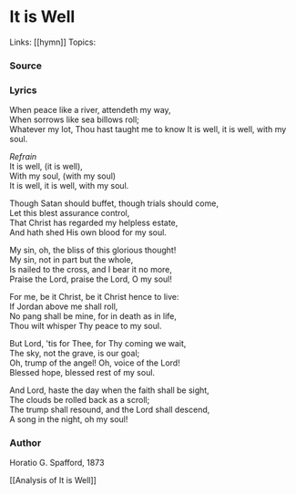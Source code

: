 # It is Well
Links: [[hymn]]
Topics:

### Source
### Lyrics
When peace like a river, attendeth my way,  
When sorrows like sea billows roll;  
Whatever my lot, Thou hast taught me to know
It is well, it is well, with my soul.  
  
_Refrain_  
It is well, (it is well),  
With my soul, (with my soul)  
It is well, it is well, with my soul.  
  
Though Satan should buffet, though trials should come,  
Let this blest assurance control,  
That Christ has regarded my helpless estate,  
And hath shed His own blood for my soul.  
  
My sin, oh, the bliss of this glorious thought!  
My sin, not in part but the whole,  
Is nailed to the cross, and I bear it no more,  
Praise the Lord, praise the Lord, O my soul!  
  
For me, be it Christ, be it Christ hence to live:  
If Jordan above me shall roll,  
No pang shall be mine, for in death as in life,  
Thou wilt whisper Thy peace to my soul.  
  
But Lord, 'tis for Thee, for Thy coming we wait,  
The sky, not the grave, is our goal;  
Oh, trump of the angel! Oh, voice of the Lord!  
Blessed hope, blessed rest of my soul.  
  
And Lord, haste the day when the faith shall be sight,  
The clouds be rolled back as a scroll;  
The trump shall resound, and the Lord shall descend,  
A song in the night, oh my soul!

### Author
Horatio G. Spafford, 1873

[[Analysis of It is Well]]